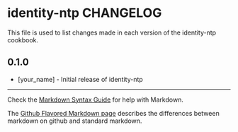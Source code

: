 # identity-ntp CHANGELOG

This file is used to list changes made in each version of the identity-ntp cookbook.

## 0.1.0
- [your_name] - Initial release of identity-ntp

- - -
Check the [Markdown Syntax Guide](http://daringfireball.net/projects/markdown/syntax) for help with Markdown.

The [Github Flavored Markdown page](http://github.github.com/github-flavored-markdown/) describes the differences between markdown on github and standard markdown.
